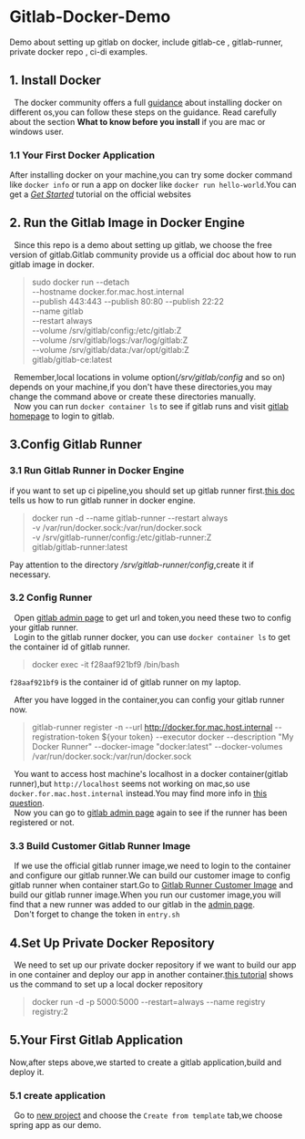 # Gitlab-Docker-Demo
Demo about setting up gitlab on docker, include gitlab-ce , gitlab-runner, private docker repo , ci-di examples.

## 1. Install Docker
&nbsp;&nbsp;The docker community offers a full [guidance](https://docs.docker.com/install/) about installing docker on different os,you can follow these steps on the guidance.
Read carefully about the section **What to know before you install** if you are mac or windows user.
### 1.1 Your First Docker Application
After installing docker on your machine,you can try some docker command like `docker info` or run a app on docker like `docker run hello-world`.You can get a [*Get Started*](https://docs.docker.com/get-started/) tutorial on the official websites
## 2. Run the Gitlab Image in Docker Engine
&nbsp;&nbsp;Since this repo is a demo about setting up gitlab, we choose the free version of gitlab.Gitlab community provide us a official doc about how to run gitlab image in docker.
> sudo docker run --detach \
   	--hostname docker.for.mac.host.internal \
   	--publish 443:443 --publish 80:80 --publish 22:22 \
   	--name gitlab \
   	--restart always \
   	--volume /srv/gitlab/config:/etc/gitlab:Z \
   	--volume /srv/gitlab/logs:/var/log/gitlab:Z \
   	--volume /srv/gitlab/data:/var/opt/gitlab:Z \
   	gitlab/gitlab-ce:latest

&nbsp;&nbsp;Remember,local locations in volume option(*/srv/gitlab/config* and so on)
depends on your machine,if you don't have these directories,you may change the command above or create these directories manually. &nbsp;
<br/>
&nbsp;&nbsp;Now you can run `docker container ls` to see if gitlab runs and visit [gitlab homepage](http://localhost) to login to gitlab.

## 3.Config Gitlab Runner
### 3.1 Run Gitlab Runner in Docker Engine
if you want to set up ci pipeline,you should set up gitlab runner first.[this doc](https://docs.gitlab.com/runner/install/docker.html)
tells us how to run gitlab runner in docker engine.
> docker run -d --name gitlab-runner --restart always \
    -v /var/run/docker.sock:/var/run/docker.sock \
    -v /srv/gitlab-runner/config:/etc/gitlab-runner:Z \
    gitlab/gitlab-runner:latest
    
Pay attention to the directory */srv/gitlab-runner/config*,create it if necessary.
### 3.2 Config Runner
&nbsp;&nbsp;Open [gitlab admin page](http://localhost/admin/runners) to get url and token,you need these two to config your gitlab runner.
<br />
&nbsp;&nbsp;Login to the gitlab runner docker, you can use `docker container ls` to get the container id of gitlab runner.
>  docker exec -it f28aaf921bf9 /bin/bash

`f28aaf921bf9` is the container id of gitlab runner on my laptop.

&nbsp;&nbsp;After you have logged in the container,you can config your gitlab runner now.
>gitlab-runner register -n   --url http://docker.for.mac.host.internal    --registration-token ${your token}   --executor docker   --description "My Docker Runner"   --docker-image "docker:latest"   --docker-volumes /var/run/docker.sock:/var/run/docker.sock

&nbsp;&nbsp;You want to access host machine's localhost in a docker container(gitlab runner),but `http://localhost` seems  not working on mac,so  use `docker.for.mac.host.internal` instead.You may find more info in [this question](https://stackoverflow.com/questions/31324981/how-to-access-host-port-from-docker-container/43541732).
<br />
&nbsp;&nbsp;Now you can go to [gitlab admin page](http://localhost/admin/runners) again to see if the runner has been registered or not.
### 3.3 Build Customer Gitlab Runner Image
&nbsp;&nbsp;If we use the official gitlab runner image,we need to login to the container and configure our gitlab runner.We can build our customer image to config gitlab runner when container start.Go to [Gitlab Runner Customer Image](https://github.com/wendy260310/Gitlab-Docker-Demo/tree/master/Gitlab-Runner-Customer-Image) and build our gitlab runner image.When you run our customer image,you will find that a new runner was added to our gitlab in the [admin page](http://localhost/admin/runners).
<br/>
&nbsp;&nbsp;Don't forget to change the token in `entry.sh`
## 4.Set Up Private Docker Repository
&nbsp;&nbsp;We need to set up our private docker repository if we want to build our app in one container and deploy our app in another container.[this tutorial](https://docs.docker.com/registry/deploying/) shows us the command to set up a local docker repository
> docker run -d -p 5000:5000 --restart=always --name registry registry:2

## 5.Your First Gitlab Application
Now,after steps above,we started to create a gitlab application,build and deploy it.
### 5.1 create application
&nbsp;&nbsp;Go to [new project](http://localhost/projects/new) and choose the `Create from template` tab,we choose spring app as our demo.